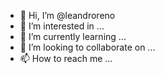 - 👋 Hi, I’m @leandroreno
- 👀 I’m interested in ...
- 🌱 I’m currently learning ...
- 💞️ I’m looking to collaborate on ...
- 📫 How to reach me ...

<!---
leandroreno/leandroreno is a ✨ special ✨ repository because its `README.md` (this file) appears on your GitHub profile.
You can click the Preview link to take a look at your changes.
--->
